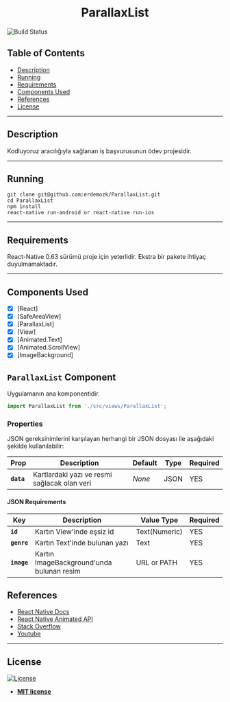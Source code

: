 <p align="center">
  <h1 align="center">ParallaxList</h1>
</p>

![Build Status](https://travis-ci.org/badges/badgerbadgerbadger.svg?branch=master&status=passed)

## Table of Contents

- [Description](#description)
- [Running](#running)
- [Requirements](#requirements)
- [Components Used](#components-used)
- [References](#references)
- [License](#license)

---

## Description

Kodluyoruz aracılığıyla sağlanan iş başvurusunun ödev projesidir.

---

## Running

```shell
git clone git@github.com:erdemozk/ParallaxList.git
cd ParallaxList
npm install
react-native run-android or react-native run-ios
```

---

## Requirements

React-Native 0.63 sürümü proje için yeterlidir. Ekstra bir pakete ihtiyaç duyulmamaktadır.

---

## Components Used

- [x] [React]
- [x] [SafeAreaView]
- [x] [ParallaxList]
- [x] [View]
- [x] [Animated.Text]
- [x] [Animated.ScrollView]
- [x] [ImageBackground]

## `ParallaxList` Component

Uygulamanın ana komponentidir.

```js
import ParallaxList from './src/views/ParallaxList';
```

### Properties

JSON gereksinimlerini karşılayan herhangi bir JSON dosyası ile aşağıdaki şekilde kullanılabilir:

| Prop        | Description                                       | Default     | Type     | Required   |
| ----------- | ------------------------------------------------- | ----------- | -------- | ---------- |
| **`data`**  | Kartlardaki yazı ve resmi sağlacak olan veri      | _None_      | JSON     | YES        |

#### JSON Requirements

| Key          | Description                                      | Value Type       | Required     |
| ------------ | ------------------------------------------------ | ---------------- | ------------ |
| **`id`**     | Kartın View'inde eşsiz id                        | Text(Numeric)    | YES          |
| **`genre`**  | Kartın Text'inde bulunan yazı                    | Text             | YES          |
| **`image`**  | Kartın ImageBackground'unda bulunan resim        | URL or PATH      | YES          |




## References

- [React Native Docs](https://facebook.github.io/react-native/docs/getting-started.html)
- [React Native Animated API](https://reactnative.dev/docs/animated)
- [Stack Overflow](https://stackoverflow.com/)
- [Youtube](https://www.youtube.com/)

---

## License

[![License](http://img.shields.io/:license-mit-blue.svg?style=flat-square)](http://badges.mit-license.org)

- **[MIT license](http://opensource.org/licenses/mit-license.php)**